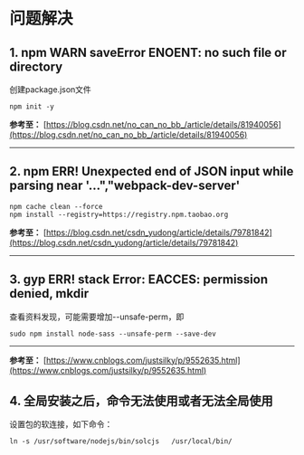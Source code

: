 # 问题解决

## 1. npm WARN saveError ENOENT: no such file or directory

创建package.json文件

`npm init -y`

**参考至：** [https://blog.csdn.net/no_can_no_bb_/article/details/81940056](https://blog.csdn.net/no_can_no_bb_/article/details/81940056)

---

## 2. npm ERR! Unexpected end of JSON input while parsing near '...","webpack-dev-server'

```shell
npm cache clean --force
npm install --registry=https://registry.npm.taobao.org
```

**参考至：** [https://blog.csdn.net/csdn_yudong/article/details/79781842](https://blog.csdn.net/csdn_yudong/article/details/79781842)

---

## 3. gyp ERR! stack Error: EACCES: permission denied, mkdir

查看资料发现，可能需要增加--unsafe-perm，即

```shell
sudo npm install node-sass --unsafe-perm --save-dev
```

---

**参考至：** [https://www.cnblogs.com/justsilky/p/9552635.html](https://www.cnblogs.com/justsilky/p/9552635.html)

## 4. 全局安装之后，命令无法使用或者无法全局使用

设置包的软连接，如下命令：

`ln -s /usr/software/nodejs/bin/solcjs   /usr/local/bin/`